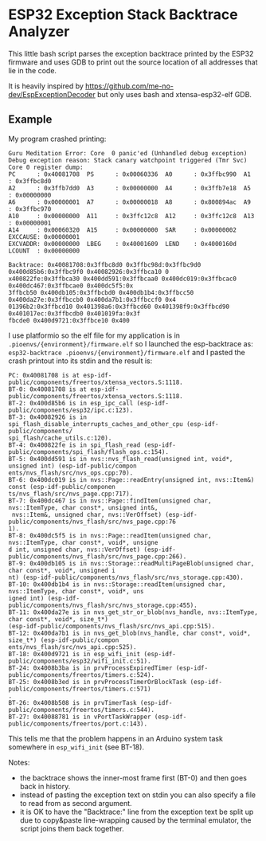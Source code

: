 ESP32 Exception Stack Backtrace Analyzer
========================================

This little bash script parses the exception backtrace printed by the ESP32 firmware
and uses GDB to print out the source location of all addresses that lie in the code.

It is heavily inspired by https://github.com/me-no-dev/EspExceptionDecoder but only uses
bash and xtensa-esp32-elf GDB.

Example
-------
My program crashed printing:
```
Guru Meditation Error: Core  0 panic'ed (Unhandled debug exception)
Debug exception reason: Stack canary watchpoint triggered (Tmr Svc)
Core 0 register dump:
PC      : 0x40081708  PS      : 0x00060336  A0      : 0x3ffbc990  A1      : 0x3ffbc8d0
A2      : 0x3ffb7dd0  A3      : 0x00000000  A4      : 0x3ffb7e18  A5      : 0x00000000
A6      : 0x00000001  A7      : 0x00000018  A8      : 0x800894ac  A9      : 0x3ffbc970
A10     : 0x00000000  A11     : 0x3ffc12c8  A12     : 0x3ffc12c8  A13     : 0x00000001
A14     : 0x00060320  A15     : 0x00000000  SAR     : 0x00000002  EXCCAUSE: 0x00000001
EXCVADDR: 0x00000000  LBEG    : 0x40001609  LEND    : 0x4000160d  LCOUNT  : 0x00000000

Backtrace: 0x40081708:0x3ffbc8d0 0x3ffbc98d:0x3ffbc9d0 0x400d85b6:0x3ffbc9f0 0x40082926:0x3ffbca10 0
x400822fe:0x3ffbca30 0x400dd591:0x3ffbcaa0 0x400dc019:0x3ffbcac0 0x400dc467:0x3ffbcae0 0x400dc5f5:0x
3ffbcb50 0x400db105:0x3ffbcbd0 0x400db1b4:0x3ffbcc50 0x400da27e:0x3ffbccb0 0x400da7b1:0x3ffbccf0 0x4
01396b2:0x3ffbcd10 0x401398a6:0x3ffbcd60 0x401398f9:0x3ffbcd90 0x401017ec:0x3ffbcdb0 0x401019fa:0x3f
fbcde0 0x400d9721:0x3ffbce10 0x400
```
I use platformio so the elf file for my application is in
`.pioenvs/{environment}/firmware.elf`
so I launched the esp-backtrace as:
`esp32-backtrace .pioenvs/{environment}/firmware.elf`
and I pasted the crash printout into its stdin and the result is:
```
PC: 0x40081708 is at esp-idf-public/components/freertos/xtensa_vectors.S:1118.
BT-0: 0x40081708 is at esp-idf-public/components/freertos/xtensa_vectors.S:1118.
BT-2: 0x400d85b6 is in esp_ipc_call (esp-idf-public/components/esp32/ipc.c:123).
BT-3: 0x40082926 is in spi_flash_disable_interrupts_caches_and_other_cpu (esp-idf-public/components/
spi_flash/cache_utils.c:120).
BT-4: 0x400822fe is in spi_flash_read (esp-idf-public/components/spi_flash/flash_ops.c:154).
BT-5: 0x400dd591 is in nvs::nvs_flash_read(unsigned int, void*, unsigned int) (esp-idf-public/compon
ents/nvs_flash/src/nvs_ops.cpp:70).
BT-6: 0x400dc019 is in nvs::Page::readEntry(unsigned int, nvs::Item&) const (esp-idf-public/componen
ts/nvs_flash/src/nvs_page.cpp:717).
BT-7: 0x400dc467 is in nvs::Page::findItem(unsigned char, nvs::ItemType, char const*, unsigned int&,
 nvs::Item&, unsigned char, nvs::VerOffset) (esp-idf-public/components/nvs_flash/src/nvs_page.cpp:76
1).
BT-8: 0x400dc5f5 is in nvs::Page::readItem(unsigned char, nvs::ItemType, char const*, void*, unsigne
d int, unsigned char, nvs::VerOffset) (esp-idf-public/components/nvs_flash/src/nvs_page.cpp:266).
BT-9: 0x400db105 is in nvs::Storage::readMultiPageBlob(unsigned char, char const*, void*, unsigned i
nt) (esp-idf-public/components/nvs_flash/src/nvs_storage.cpp:430).
BT-10: 0x400db1b4 is in nvs::Storage::readItem(unsigned char, nvs::ItemType, char const*, void*, uns
igned int) (esp-idf-public/components/nvs_flash/src/nvs_storage.cpp:455).
BT-11: 0x400da27e is in nvs_get_str_or_blob(nvs_handle, nvs::ItemType, char const*, void*, size_t*)
(esp-idf-public/components/nvs_flash/src/nvs_api.cpp:515).
BT-12: 0x400da7b1 is in nvs_get_blob(nvs_handle, char const*, void*, size_t*) (esp-idf-public/compon
ents/nvs_flash/src/nvs_api.cpp:525).
BT-18: 0x400d9721 is in esp_wifi_init (esp-idf-public/components/esp32/wifi_init.c:51).
BT-24: 0x4008b3ba is in prvProcessExpiredTimer (esp-idf-public/components/freertos/timers.c:524).
BT-25: 0x4008b3ed is in prvProcessTimerOrBlockTask (esp-idf-public/components/freertos/timers.c:571)
.
BT-26: 0x4008b508 is in prvTimerTask (esp-idf-public/components/freertos/timers.c:544).
BT-27: 0x40088781 is in vPortTaskWrapper (esp-idf-public/components/freertos/port.c:143).
```
This tells me that the problem happens in an Arduino system task somewhere in
`esp_wifi_init` (see BT-18).

Notes:
- the backtrace shows the inner-most frame first (BT-0) and then goes back in history.
- instead of pasting the exception text on stdin you can also specify a file to read from as second
  argument.
- it is OK to have the "Backtrace:" line from the exception text be split up due to copy&paste
  line-wrapping caused by the terminal emulator, the script joins them back together.
